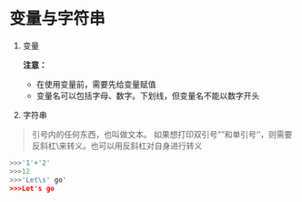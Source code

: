 # 变量与字符串

1. 变量

    **注意：**
    * 在使用变量前，需要先给变量赋值
    * 变量名可以包括字母、数字。下划线，但变量名不能以数字开头

2. 字符串
> 引号内的任何东西，也叫做文本。
> 如果想打印双引号“”和单引号‘’，则需要反斜杠\来转义。也可以用反斜杠对自身进行转义
> 
 
```python
>>>'1'+'2'
>>>12
>>>'Let\s' go'
>>>Let's go
```


